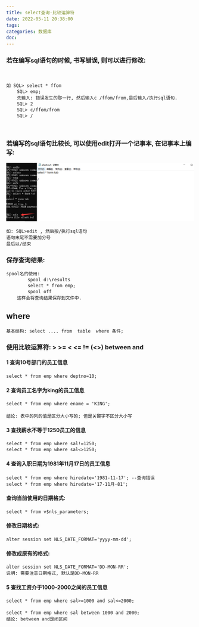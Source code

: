 ```yaml
---
title: select查询-比较运算符
date: 2022-05-11 20:38:00
tags:
categories: 数据库
doc:
---
```






### 	若在编写sql语句的时候, 书写错误, 则可以进行修改:

​	

```
如 SQL> select * ffom
	SQL> emp;
	先输入: 错误发生的那一行, 然后输入c /ffom/from,最后输入/执行sql语句.
	SQL> 2
	SQL> c/ffom/from
	SQL> /
```

​		

### 若编写的sql语句比较长, 可以使用edit打开一个记事本, 在记事本上编写:

![image-20220511204054544](/images/javawz/image-20220511204054544.png)

```
如: SQL>edit , 然后按/执行sql语句
语句末尾不需要加分号
最后以/结束
```

### 保存查询结果:

	spool名的使用: 
			spool d:\results
			select * from emp;
			spool off
		这样会将查询结果保存到文件中.


## where

```
基本结构: select .... from  table  where 条件;
```

### 使用比较运算符: > >= < <= != (<>) between and

#### 1 查询10号部门的员工信息

```
select * from emp where deptno=10;
```

#### 2 查询员工名字为king的员工信息

```
select * from emp where ename = 'KING';
  			     
结论: 表中的列的值是区分大小写的; 但是关键字不区分大小写
```

#### 3 查找薪水不等于1250员工的信息

```
select * from emp where sal!=1250;
select * from emp where sal<>1250;
```

#### 4 查询入职日期为1981年11月17日的员工信息

```
select * from emp where hiredate='1981-11-17'; --查询错误
select * from emp where hiredate='17-11月-81';
```

#### 查询当前使用的日期格式: 

```
select * from v$nls_parameters;
```

#### 修改日期格式:

```
alter session set NLS_DATE_FORMAT='yyyy-mm-dd';
```

#### 修改成原有的格式:

```
alter session set NLS_DATE_FORMAT='DD-MON-RR';	
说明: 需要注意日期格式, 默认是DD-MON-RR
```

#### 5 查找工资介于1000-2000之间的员工信息

```
select * from emp where sal>=1000 and sal<=2000;

select * from emp where sal between 1000 and 2000;
结论: between and是闭区间
```



  	


